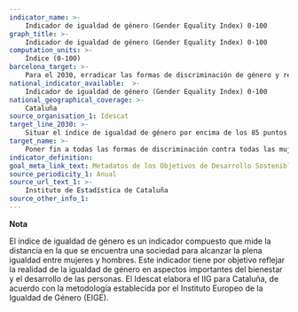 ```yaml
---
indicator_name: >-
    Indicador de igualdad de género (Gender Equality Index) 0-100
graph_title: >-
    Indicador de igualdad de género (Gender Equality Index) 0-100
computation_units: >-
    Índice (0-100)
barcelona_target: >-
    Para el 2030, erradicar las formas de discriminación de género y reducir el impacto de estas formas de discriminación sobre la igualdad
national_indicator_available:  >-
    Indicador de igualdad de género (Gender Equality Index) 0-100
national_geographical_coverage: >-
    Cataluña
source_organisation_1: Idescat
target_line_2030: >-
    Situar el índice de igualdad de género por encima de los 85 puntos
target_name: >-
    Poner fin a todas las formas de discriminación contra todas las mujeres y niñas en todo el mundo
indicator_definition:
goal_meta_link_text: Metadatos de los Objetivos de Desarrollo Sostenible de las Naciones Unidas (pdf 894kB)
source_periodicity_1: Anual
source_url_text_1: >-
    Instituto de Estadística de Cataluña
source_other_info_1:
---
```

**Nota**

El índice de igualdad de género es un indicador compuesto que mide la distancia en la que se encuentra una sociedad para alcanzar la plena igualdad entre mujeres y hombres. Este indicador tiene por objetivo reflejar la realidad de la igualdad de género en aspectos importantes del bienestar y el desarrollo de las personas. El Idescat elabora el IIG para Cataluña, de acuerdo con la metodología establecida por el Instituto Europeo de la Igualdad de Género (EIGE).
